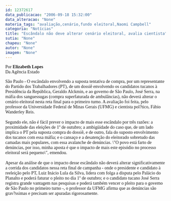 ```yaml
---
id: 12372617
data_publicacao: "2006-09-18 15:32:00"
data_alteracao: "None"
materia_tags: "avaliação,cenário,fundo eleitoral,Naomi Campbell"
categoria: "Notícias"
title: "Escândalo não deve alterar cenário eleitoral, avalia cientista"
sutia: "None"
chapeu: "None"
autor: "None"
imagem: "None"
---
```

<p><P><FONT face=Verdana>Por</FONT><FONT face=Verdana><STRONG> Elizabeth Lopes<BR></STRONG>Da Agência Estado</FONT></P></p>
<p><P><FONT face=Verdana>São Paulo - O escândalo envolvendo a suposta tentativa de compra, por um representante do Partido dos Trabalhadores (PT), de um dossiê envolvendo os candidatos tucanos à Presidência da República, Geraldo Alckmin, e ao governo de São Paulo, José Serra, na máfia dos sanguessugas (compra superfaturada de ambulâncias), não deverá alterar o cenário eleitoral nesta reta final para o primeiro turno. A avaliação foi feita, pelo professor da Universidade Federal de Minas Gerais (UFMG) e cientista pol?tico, Fábio Wanderley Reis.<BR><BR>Segundo ele, não é fácil prever o impacto de mais esse escândalo por três razões: a proximidade das eleições de 1º de outubro; a ambigüidade do caso que, de um lado implica o PT pela suposta compra do dossiê, e de outro, fala do suposto envolvimento dos tucanos com essa máfia; e o cansaço e a desatenção do eleitorado sobretudo das camadas mais populares, com essa avalanche de denúncias. \"O povo está farto de denúncias, por isso, minha aposta é que o impacto de mais este episódio no processo eleitoral será pequeno\", emendou.<BR><BR>Apesar da análise de que o impacto desse escândalo não deverá alterar significativamente a corrida dos candidatos nessa reta final de campanha - onde o presidente e candidato à reeleição pelo PT, Luiz Inácio Lula da Silva, lidera com folga a disputa pelo Palácio do Planalto e poderá faturar o pleito no dia 1º de outubro; e o candidato tucano José Serra registra grande vantagem nas pesquisas e poderá também vencer o pleito para o governo de São Paulo no primeiro turno -, o professor da UFMG afirma que as denúncias são grav?ssimas e precisam ser apuradas rigorosamente.</FONT></P> </p>
